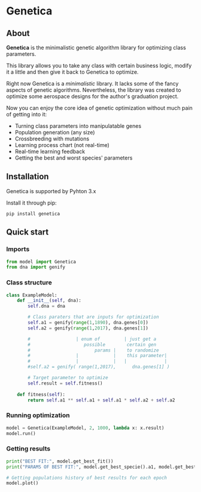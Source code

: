# Genetica

## About

**Genetica** is the minimalistic genetic algorithm library for optimizing class parameters.

This library allows you to take any class with certain business logic, modify it a little and then give it back to Genetica to optimize.

Right now Genetica is a *minimalistic* library. It lacks some of the fancy aspects of genetic algorithms. Nevertheless, the library was created to optimize some aerospace designs for the author's graduation project.

Now you can enjoy the core idea of genetic optimization without much pain of getting into it:

- Turning class parameters into manipulatable genes
- Population generation (any size)
- Crossbreeding with mutations
- Learning process chart (not real-time)
- Real-time learning feedback
- Getting the best and worst species' parameters

## Installation

Genetica is supported by Pyhton 3.x

Install it through pip:
    
    pip install genetica

## Quick start

### Imports
```python
from model import Genetica
from dna import genify
```

### Class structure

```python
class ExampleModel:
    def __init__(self, dna):
        self.dna = dna

        # Class paraters that are inputs for optimization
        self.a1 = genify(range(1,1890), dna.genes[0])
        self.a2 = genify(range(1,2017), dna.genes[1])

        #                 | enum of         | just get a
        #                    possible        certain gen
        #                        params |    to randomize 
        #                 |             |    this parameter|   
        #                 |             |   |              |
        #self.a2 = genify( range(1,2017),      dna.genes[1] )

        # Target parameter to optimize
        self.result = self.fitness()
        
    def fitness(self):
        return self.a1 ** self.a1 + self.a1 * self.a2 + self.a2

```

### Running optimization
```python
model = Genetica(ExampleModel, 2, 1000, lambda x: x.result)
model.run()
```


### Getting results
```python
print("BEST FIT:", model.get_best_fit())
print("PARAMS OF BEST FIT:", model.get_best_specie().a1, model.get_best_specie().a2)

# Getting populations history of best results for each epoch
model.plot()
```
